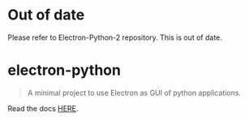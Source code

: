 # Out of date

Please refer to Electron-Python-2 repository. This is out of date.

# electron-python

> A minimal project to use Electron as GUI of python applications.

Read the docs [HERE](https://github.com/asakiasako/electron-python/wiki).

